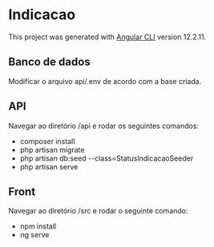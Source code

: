 # Indicacao

This project was generated with [Angular CLI](https://github.com/angular/angular-cli) version 12.2.11.

## Banco de dados

Modificar o arquivo api/.env de acordo com a base criada.

## API

Navegar ao diretório /api e rodar os seguintes comandos:
- composer install
- php artisan migrate
- php artisan db:seed --class=StatusIndicacaoSeeder
- php artisan serve

## Front

Navegar ao diretório /src e rodar o seguinte comando:
- npm install
- ng serve
